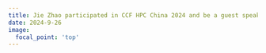 ```yaml
---
title: Jie Zhao participated in CCF HPC China 2024 and be a guest speaker at The 3rd High-Performance Deep Learning System Forum
date: 2024-9-26
image:
  focal_point: 'top'
---
```


<!-- aaaaaaa -->

